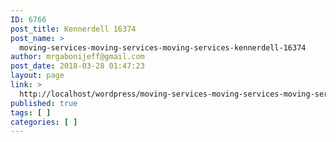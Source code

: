 ```yaml
---
ID: 6766
post_title: Kennerdell 16374
post_name: >
  moving-services-moving-services-moving-services-kennerdell-16374
author: mrgabonijeff@gmail.com
post_date: 2018-03-28 01:47:23
layout: page
link: >
  http://localhost/wordpress/moving-services-moving-services-moving-services-kennerdell-16374/
published: true
tags: [ ]
categories: [ ]
---
```

